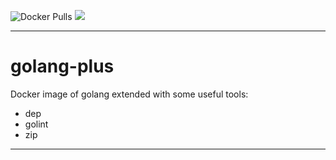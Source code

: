 ![Docker Pulls](https://img.shields.io/docker/pulls/dasrick/golang-plus.svg?style=flat-square)
[![](https://images.microbadger.com/badges/image/dasrick/golang-plus.svg)](https://microbadger.com/images/dasrick/golang-plus)

***

# golang-plus

Docker image of golang extended with some useful tools:

* dep
* golint
* zip

***